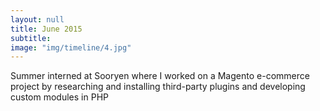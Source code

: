 ```yaml
---
layout: null
title: June 2015
subtitle:
image: "img/timeline/4.jpg"
---
```

Summer interned at Sooryen where I worked on a Magento e-commerce project by researching and installing third-party plugins and developing custom modules in PHP
